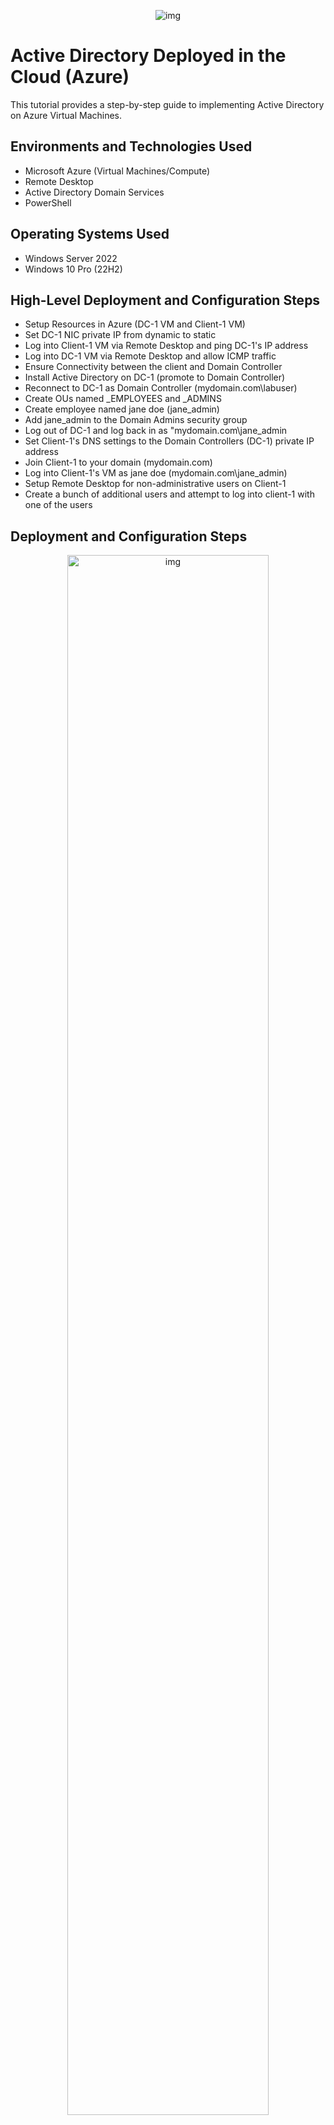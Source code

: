 <p align="center">
<img src="https://i.imgur.com/pmz4rhy.png" alt="img"/>
</p>

<h1>Active Directory Deployed in the Cloud (Azure)</h1>
This tutorial provides a step-by-step guide to implementing Active Directory on Azure Virtual Machines.<br />

<h2>Environments and Technologies Used</h2>

- Microsoft Azure (Virtual Machines/Compute)
- Remote Desktop
- Active Directory Domain Services
- PowerShell

<h2>Operating Systems Used </h2>

- Windows Server 2022
- Windows 10 Pro (22H2)

<h2>High-Level Deployment and Configuration Steps</h2>

- Setup Resources in Azure (DC-1 VM and Client-1 VM)
- Set DC-1 NIC private IP from dynamic to static
- Log into Client-1 VM via Remote Desktop and ping DC-1's IP address
- Log into DC-1 VM via Remote Desktop and allow ICMP traffic
- Ensure Connectivity between the client and Domain Controller
- Install Active Directory on DC-1 (promote to Domain Controller)
- Reconnect to DC-1 as Domain Controller (mydomain.com\labuser)
- Create OUs named _EMPLOYEES and _ADMINS
- Create employee named jane doe (jane_admin)
- Add jane_admin to the Domain Admins security group
- Log out of DC-1 and log back in as "mydomain.com\jane_admin
- Set Client-1's DNS settings to the Domain Controllers (DC-1) private IP address
- Join Client-1 to your domain (mydomain.com)
- Log into Client-1's VM as jane doe (mydomain.com\jane_admin)
- Setup Remote Desktop for non-administrative users on Client-1
- Create a bunch of additional users and attempt to log into client-1 with one of the users

<h2>Deployment and Configuration Steps</h2>

<p align="center">
<img src="https://i.imgur.com/lNFfgp4.png" height="80%" width="80%" alt="img"/>
</p>

Go to https://portal.azure.com/

Search for "virtual machine in the search bar and click "Virtual machines".

<p align="center">
<img src="https://i.imgur.com/vir8b1g.png" height="80%" width="80%" alt="img"/>
</p>

Click "Create", and click "Azure virtual machine".

<p align="center">
<img src="https://i.imgur.com/CIbAwEw.png" height="80%" width="80%" alt="img"/>
</p>

Select your Azure subscription, click "create new, and name your resource group "AD-Lab". Name your virtual machine "DC-1" and select (US) West 3 US for the region. For availability options, select "No infrastructure redundancy required". Select "Standard" for security type, and select "Windows Server 2022 dtatcenter: Azure Edition" for image. For size, select "Standard_E2s_v3 - 2 vcpus, 16 GiB memory". Use "labuser" as your username, and input a unique password. Click "Review + creat".

<p align="center">
<img src="https://i.imgur.com/Wl2u6Ll.png" height="80%" width="80%" alt="img"/>
</p>

We got a "Valiadation passed" message, click the "Create" button in the bottom left.

<p align="center">
<img src="https://i.imgur.com/zYlGl4p.png" height="80%" width="80%" alt="img"/>
</p>

The "Your deployment is complete" message indicates that our DC-1 VM has been created.

Let's go ahead and create "Client-1" VM.

<p align="center">
<img src="https://i.imgur.com/vir8b1g.png" height="80%" width="80%" alt="img"/>
</p>

Go back virtual machine, click "Create", and click "Azure virtual machine".

<p align="center">
<img src="https://i.imgur.com/Z3MrTxB.png" height="80%" width="80%" alt="img"/>
</p>

Select your Azure subsription, select the same resource group as DC-1, name your virtual machine "Client-1", select the same region, availability options, and security type as DC-1. Select "Windows 10 Pro, version 22H2" for image. Select the same size and use the same username and password you used for DC-1. Check the licensing box and click the networking tab at the top.

<p align="center">
<img src="https://i.imgur.com/ZCNkJ5o.png" height="80%" width="80%" alt="img"/>
</p>

Make sure you select the same virtual network as DC-1. A subnet and IP address will automatically be created for you. Click the "Review + create" button in the bottom left.

<p align="center">
<img src="https://i.imgur.com/qZHlkOS.png" height="80%" width="80%" alt="img"/>
</p>

We got a "Valiadation passed" message. Go ahead and click the "Create" button in the bottom left.

<p align="center">
<img src="https://i.imgur.com/pLTETK3.png" height="80%" width="80%" alt="img"/>
</p>

The "Your deployment is complete" message indicates that our Client-1 VM has been created.

<p align="center">
<img src="https://i.imgur.com/9kpDOrS.png" height="80%" width="80%" alt="img"/>
</p>

We will now set DC-1 NIC private IP from dynamic to static. Go back to virtual machine and click "DC-1".

<p align="center">
<img src="https://i.imgur.com/Ko8EfOS.png" height="80%" width="80%" alt="img"/>
</p>

Click "Networking", then click DC-1 Network Interface.

<p align="center">
<img src="https://i.imgur.com/6m9XTCx.png" height="80%" width="80%" alt="img"/>
</p>

Click "Ip Configurations".

<p align="center">
<img src="https://i.imgur.com/nGTecei.png" height="80%" width="80%" alt="img"/>
</p>

Click "ipconfig1".

<p align="center">
<img src="https://i.imgur.com/wo6rDCo.png" height="80%" width="80%" alt="img"/>
</p>

Select "Static", and click the "Save" button. This means that the IP address of DC-1 will not change.

<p align="center">
<img src="https://i.imgur.com/FWvuMXc.png" height="80%" width="80%" alt="img"/>
</p>

Log into Client-1 VM via Remote Desktop and ping DC-1's IP address (perpetual ping).

Go to virtual machine and click "Client-1".

<p align="center">
<img src="https://i.imgur.com/J73jcNu.png" height="80%" width="80%" alt="img"/>
</p>

Copy Client-1's public IP address.

<p align="center">
<img src="https://i.imgur.com/nVjRq04.png" height="80%" width="80%" alt="img"/>
</p>

Open Remote Desktop, paste Client-1's IP address, and click "Connect".

<p align="center">
<img src="https://i.imgur.com/RHIfVY8.png" height="80%" width="80%" alt="img"/>
</p>

Click "More choice" > "Use a different account", type in the username and password we used when we were creating Client-1's VM, and click the "Ok" button.

Minimize Client-1's VM.

<p align="center">
<img src="https://i.imgur.com/EggybQN.png" height="80%" width="80%" alt="img"/>
</p>

In your Azure portal, click DC-1.

<p align="center">
<img src="https://i.imgur.com/tjATsm7.png" height="80%" width="80%" alt="img"/>
</p>

Note down DC-1's Private IP Address.

<p align="center">
<img src="https://i.imgur.com/ypTy31O.png" height="80%" width="80%" alt="img"/>
</p>

Go back to Client-1's VM, select "No" for all the options, and click the "Accept" button.

<p align="center">
<img src="https://i.imgur.com/lc45ZoW.png" height="80%" width="80%" alt="img"/>
</p>

On the search box, type "cmd", and click "Open".

<p align="center">
<img src="https://i.imgur.com/BMwpabu.png" height="80%" width="80%" alt="img"/>
</p>

Type "ping -t 10.0.0.4" to ping DC-1's private IP address.

As shown in the image above, the ping got timed out. This is because DC-1's Windows firewall is blocking ICMP traffic.

Go ahead and minimize Client-1's VM.

<p align="center">
<img src="https://i.imgur.com/Fz35nGv.png" height="80%" width="80%" alt="img"/>
</p>

Let's log into DC-1 via Remote Desktop.

Go back to your Azure portal and copy DC-1's Public IP address.

<p align="center">
<img src="https://i.imgur.com/dz8DfzZ.png" height="80%" width="80%" alt="img"/>
</p>

Open Remote Desktop and log into DC-1's VM by pasting the public Ip address and clicking "Connect". 

<p align="center">
<img src="https://i.imgur.com/1rDG2c0.png" height="80%" width="80%" alt="img"/>
</p>

Log in just like we did for Client-1.

<p align="center">
<img src="https://i.imgur.com/vXbs4sG.png" height="80%" width="80%" alt="img"/>
</p>

Click the "Yes" button.

<p align="center">
<img src="https://i.imgur.com/EEtpuNt.png" height="80%" width="80%" alt="img"/>
</p>

Let's allow ICMP traffic on DC-1.

In the search box, type "wf.msc", and click on it.

<p align="center">
<img src="https://i.imgur.com/WdzS9zC.png" height="80%" width="80%" alt="img"/>
</p>

Click "Inbound Rule" in the left pane, then click "Protocol" to sort by protocol. Right-click on both "ICMPv4-in" echo requests and click "Enable rule".

<p align="center">
<img src="https://i.imgur.com/DKsGL44.png" height="80%" width="80%" alt="img"/>
</p>

Go back to Client-1's VM and observe that the pings are now working after we enabled the ICMP echo request on DC-1. Press "CTRL + C" on your keyboard to stop the perpetual ping, close the cmd application by clicking "X", and minimize Client-1's VM.

NOTE: We did this to ensure that Client-1 and DC-1 could communicate with each other.

Next, let's install Active Directory on DC-1.

<p align="center">
<img src="https://i.imgur.com/OmwrUEy.png" height="80%" width="80%" alt="img"/>
</p>

NOTE: Just so you don't get confused between DC-1 VM and Client-1 VM, click on any VM, open cmd, and type "hostname", Click Enter.

As shown in the image above, we are on DC-1's VM.

<p align="center">
<img src="https://i.imgur.com/Nvlpnnf.png" height="80%" width="80%" alt="img"/>
</p>

On DC-1 Vm, click the Start menu and click "Server Manager".

<p align="center">
<img src="https://i.imgur.com/h7rSD6a.png" height="80%" width="80%" alt="img"/>
</p>

Click "Add roles and features".

<p align="center">
<img src="https://i.imgur.com/tTpSsl5.png" height="80%" width="80%" alt="img"/>
</p>

Click "Next" > "Next" > "Next".

<p align="center">
<img src="https://i.imgur.com/EahtxUJ.png" height="80%" width="80%" alt="img"/>
</p>

Click "Active Directory Domain Services". 

<p align="center">
<img src="https://i.imgur.com/KwJPlmY.png" height="80%" width="80%" alt="img"/>
</p>

A new window will pop up. Click "Add Features".

<p align="center">
<img src="https://i.imgur.com/tapsNSk.png" height="80%" width="80%" alt="img"/>
</p>

In the next few windows, click "Next" > "Next" > "Next" > "Install".

<p align="center">
<img src="https://i.imgur.com/KEEsm8x.png" height="80%" width="80%" alt="img"/>
</p>

When Active Directory is done installing, click the "close" button.

<p align="center">
<img src="https://i.imgur.com/zBgtUvK.png" height="80%" width="80%" alt="img"/>
</p>

On Server Manager, click the flag icon and click "Promote this server to a domain controller".

<p align="center">
<img src="https://i.imgur.com/WfwcBlA.png" height="80%" width="80%" alt="img"/>
</p>

A new window will pop up. Select "Add a new forcast" and name your root domain "mydomain.com" (you can change this to your name if you want). Click "Next".

<p align="center">
<img src="https://i.imgur.com/m83D8tC.png" height="80%" width="80%" alt="img"/>
</p>

Type "Password1" in the Password and Confirm Password box, and click "Next" > "Next" > "Next" > "Next" > "Next" > "Install". 

NOTE: After Active Directory is installed, you will be disconnected from DC-1's VM. If this happens, just go back your Azure portal, grab your DC-1's public IP address.

<p align="center">
<img src="https://i.imgur.com/9scInGF.png" height="80%" width="80%" alt="img"/>
</p>

Open Remote Deskstop, paste DC-1's public IP address, and click "Connect".

<p align="center">
<img src="https://i.imgur.com/Rl9yLBg.png" height="80%" width="80%" alt="img"/>
</p>

Click "More choices" > "Use a different account". 

Since DC-1 is now a Domain Controller, we will log in using FQDN (Fully Qualified Domain Name). Type in "mydomain.com\labuser" as username and the password we used when we were creating DC-1's VM in Azure and click "Ok".

<p align="center">
<img src="https://i.imgur.com/NA9QeOz.png" height="80%" width="80%" alt="img"/>
</p>

Click "Yes".

<p align="center">
<img src="https://i.imgur.com/TinijCf.png" height="80%" width="80%" alt="img"/>
</p>

Type "active directory" in the serach box, and click "Active Directory Users nad Computers".

<p align="center">
<img src="https://i.imgur.com/YBlzBaD.png" height="80%" width="80%" alt="img"/>
</p>

We will go ahead and create our Organizational Units (OU).

As shown in the image above, right-click "mydomain.com", click "New", and click "Organizational Unit".

<p align="center">
<img src="https://i.imgur.com/eshE7Kr.png" height="80%" width="80%" alt="img"/>
</p>

On the new window, type "_EMPLOYEES", and click "Ok".

<p align="center">
<img src="https://i.imgur.com/YBlzBaD.png" height="80%" width="80%" alt="img"/>
</p>

Let's create another one.

Right-click "mydomain.com", click "New", and click "Organizational Unit".

<p align="center">
<img src="https://i.imgur.com/tlwKpYF.png" height="80%" width="80%" alt="img"/>
</p>

On the new window, type "_ADMINS", and click "Ok".

<p align="center">
<img src="https://i.imgur.com/tJl1qZv.png" height="80%" width="80%" alt="img"/>
</p>

Right-click "mydomain.com, and click "Refresh". As shown in the image above, you can see the two OUs we created are now at the top.

<p align="center">
<img src="https://i.imgur.com/VKKkYiO.png" height="80%" width="80%" alt="img"/>
</p>

Right-click "Users", You will notice that we are currently signed into DC-1 as "labuser".

<p align="center">
<img src="https://i.imgur.com/8IQmy0o.png" height="80%" width="80%" alt="img"/>
</p>

We will create another administrative account that's tied to us as individuals, and then we will log out and log back in using the new administrative account (jane_admin).

Click "_ADMINS", right-click on the empty space, and click "New" > "User".

<p align="center">
<img src="https://i.imgur.com/9F9piEj.png" height="80%" width="80%" alt="img"/>
</p>

Use "jane" as the first name, "doe" as the last name, and type in the full name. Use "jane_admin" as the login name and click Next.

<p align="center">
<img src="https://i.imgur.com/pQ62Vxu.png" height="80%" width="80%" alt="img"/>
</p>

We will use "Password1" as the password, only check "Password never expires" box, and click "Next" > "Finish".

<p align="center">
<img src="https://i.imgur.com/aidlPL1.png" height="80%" width="80%" alt="img"/>
</p>

Let's make "jane doe" a domain admin by assigning it to the domain admins group.

Right-click "jane doe" and click "Properties".

<p align="center">
<img src="https://i.imgur.com/E1AypOm.png" height="80%" width="80%" alt="img"/>
</p>

Click "Member Of" > "Add", type "Domain Admins" in the box, and click "Check name" > "Ok" > "Apply" > "Ok".

<p align="center">
<img src="https://i.imgur.com/PulUoYG.png" height="80%" width="80%" alt="img"/>
</p>

Before we log out, opem command prompt and type "whoami" and press Enter, as show in the image above.

We are signed in as "mydomain\labuser".

<p align="center">
<img src="https://i.imgur.com/guyoQEC.png" height="80%" width="80%" alt="img"/>
</p>

Type "logoff" and press Enter to sign out from "mydomain\labuser".

<p align="center">
<img src="https://i.imgur.com/yve1bwx.png" height="80%" width="80%" alt="img"/>
</p>

Let's log back in using the new administrative account (jane_admin). 

Go to your Azure portal and grab DC-1's public IP Address

<p align="center">
<img src="https://i.imgur.com/dz8DfzZ.png" height="80%" width="80%" alt="img"/>
</p>

Paste the public IP address and click "Connect".

<p align="center">
<img src="https://i.imgur.com/0c272w2.png" height="80%" width="80%" alt="img"/>
</p>

Click "More choices" > "Use a different account", use "mydomain.com\jane_admin" as the username, type the password we created for jane_admin (Password1), and click "Ok".

<p align="center">
<img src="https://i.imgur.com/NA9QeOz.png" height="80%" width="80%" alt="img"/>
</p>

Click "Yes".

<p align="center">
<img src="https://i.imgur.com/OSKWWYG.png" height="80%" width="80%" alt="img"/>
</p>

We are now signed as jane doe. To confirm, open the command prompt, type "whoami", and click Enter.

As shown in the image above, we are signed in as "jane_admin (jane doe) who is a member of "mydomain".

Type "hostname" and click Enter. You can see we are in DC-1 VM. Exit out of the command prompt and minimize DC-1's VM.

<p align="center">
<img src="https://i.imgur.com/7XcnGk6.png" height="80%" width="80%" alt="img"/>
</p>

Next, let's set Client-1's DNS settings to point to the Domain Controllers (DC-1) private IP address.

This will let Client-1 join DC-1's domain (mydomain.com). Thereby letting us log into Client-1's VM as "jane doe" (jane_admin)

NOTE: Currently, Client-1's DNS is pointing to the Azure-assigned DNS server. To join DC-1's domain (mydomain.com), we need to configure Client-1 to use DC-1's private IP address as its DNS server instead. This is because the domain controller (DC-1) knows what "mydomain.com is.

Before we configure Client-1's DNS, let's attempt to join it to the domain. Let's log into Client-1 as the original admin account (labuser).

As shown in the image above, go to Azure portal and copy Client-1's public IP address.

<p align="center">
<img src="https://i.imgur.com/ozCVl6k.png" height="80%" width="80%" alt="img"/>
</p>

Open Remote Deskstop, paste Client-1's public IP address, and click "Connect".

<p align="center">
<img src="https://i.imgur.com/pXeOCVf.png" height="80%" width="80%" alt="img"/>
</p>

Type in the password and click "Ok".

<p align="center">
<img src="https://i.imgur.com/p6Qb1ny.png" height="80%" width="80%" alt="img"/>
</p>

Click "Yes".

<p align="center">
<img src="https://i.imgur.com/hqBvyEB.png" height="80%" width="80%" alt="img"/>
</p>

To join the domain, right-click the Start Menu and click "System".

<p align="center">
<img src="https://i.imgur.com/NlvckON.png" height="80%" width="80%" alt="img"/>
</p>

Click "Rename this PC (Advanced)" > "Change". Select "Domain", type in the box "mydomain.com", and click "Ok".

NOTE: I mistakenly typed "domain.com" instead of "mydomain.com". But we still get the message below regardless.

We got a message saying "mydomain.com could not be contacted". Click "Ok" > "Cancel" > "Cancel".

<p align="center">
<img src="https://i.imgur.com/EggybQN.png" height="80%" width="80%" alt="img"/>
</p>

Let's now configure Client-1 to use DC-1's private IP address as its DNS server.

Go to your Azure portal. In virtual machines, click "DC-1".

<p align="center">
<img src="https://i.imgur.com/gViKx2h.png" height="80%" width="80%" alt="img"/>
</p>

Copy DC-1's private IP address.

<p align="center">
<img src="https://i.imgur.com/FWvuMXc.png" height="80%" width="80%" alt="img"/>
</p>

Go back virtual machine and click "Client-1".

<p align="center">
<img src="https://i.imgur.com/DoBQ3O6.png" height="80%" width="80%" alt="img"/>
</p>

Click "Networking".

<p align="center">
<img src="https://i.imgur.com/hKcQAmB.png" height="80%" width="80%" alt="img"/>
</p>

In Networking, click Client-1's Network Interface.

<p align="center">
<img src="https://i.imgur.com/ntpngRl.png" height="80%" width="80%" alt="img"/>
</p>

Click "DNS Servers".

<p align="center">
<img src="https://i.imgur.com/tYBma4J.png" height="80%" width="80%" alt="img"/>
</p>

Select "Custom", paste DC-1's private IP address, and click "Save".

We've now configured Client-1's DNS to DC-1's private IP.

<p align="center">
<img src="https://i.imgur.com/FWvuMXc.png" height="80%" width="80%" alt="img"/>
</p>

Go back to virtual machines and click "Client-1".

<p align="center">
<img src="https://i.imgur.com/N0sH6bW.png" height="80%" width="80%" alt="img"/>
</p>

Click "Restart" and click "Yes" at the prompt (this will flush Client-1's DNS cache).

<p align="center">
<img src="https://i.imgur.com/7XcnGk6.png" height="80%" width="80%" alt="img"/>
</p>

Let's re-attempt to join Client-1 to the DC-1 domain. 

As shown in the image above, go to Azure portal and copy Client-1's public IP address.

<p align="center">
<img src="https://i.imgur.com/ozCVl6k.png" height="80%" width="80%" alt="img"/>
</p>

Open Remote Deskstop, paste Client-1's public IP address, and click "Connect".

<p align="center">
<img src="https://i.imgur.com/pXeOCVf.png" height="80%" width="80%" alt="img"/>
</p>

Type in the password and click "Ok".

<p align="center">
<img src="https://i.imgur.com/p6Qb1ny.png" height="80%" width="80%" alt="img"/>
</p>

Click "Yes".

<p align="center">
<img src="https://i.imgur.com/qIVbBRv.png" height="80%" width="80%" alt="img"/>
</p>

Open command prompt and type "ipconfig /all". 

As shown in the image above, you can see that Client-1's DNS server has now been configured to DC-1's private IP address.

Ping the IP address "ping 10.0.0.4". We got replies from it.

<p align="center">
<img src="https://i.imgur.com/hqBvyEB.png" height="80%" width="80%" alt="img"/>
</p>

To join the domain, right-click the Start Menu and click "System".

<p align="center">
<img src="https://i.imgur.com/LLmJxVx.png" height="80%" width="80%" alt="img"/>
</p>

Click "Rename this PC (Advanced)" > "Change". Select "Domain", type "mydomain.com" and click "Ok.

We didn't get an error message like we got earlier. Instaed it's prompting us for our username and password.

Type "mydomain.com\jane_admin" as username, and "Password1" as password. Click "Ok".

<p align="center">
<img src="https://i.imgur.com/WWLbfVX.png" height="80%" width="80%" alt="img"/>
</p>

A new window will pop up. Click "Ok" > "Ok

<p align="center">
<img src="https://i.imgur.com/kvdQPZQ.png" height="80%" width="80%" alt="img"/>
</p>

Click "Restart Now". You will be disconnected from Client-1's VM.

Go back to virtual machines in Azure, click Client-1, and copy it's public IP address.

<p align="center">
<img src="https://i.imgur.com/ozCVl6k.png" height="80%" width="80%" alt="img"/>
</p>

Open Remote Desktop, paste Client-1's public IP address, and click "Connect".

<p align="center">
<img src="https://i.imgur.com/i5beMA2.png" height="80%" width="80%" alt="img"/>
</p>

Instead of logging in as "labuser", click "More choices" > "Use a different account". Type "mydomain.com\jane_admin" as username and "Password1" as password.

<p align="center">
<img src="https://i.imgur.com/p6Qb1ny.png" height="80%" width="80%" alt="img"/>
</p>

Click "Yes".

<p align="center">
<img src="https://i.imgur.com/PjQa0Ka.png" height="80%" width="80%" alt="img"/>
</p>

Open command prompt, and run the command "hostname" and "whoami".

As you can see, we are able to log into Client-1's VM as jane doe (jane_admin), even though we've never logged into Client-1 before as jane doe (jane_admin)

This is because Client-1 is a member of the domain (DC-1) and jane_admin is an admin account within the domain.

<p align="center">
<img src="https://i.imgur.com/hqBvyEB.png" height="80%" width="80%" alt="img"/>
</p>

Next, we will setup a remote deskstop for non-administrative users on Client-1.

Right-click the Start Menu and click "System".

<p align="center">
<img src="https://i.imgur.com/5hpVowS.png" height="80%" width="80%" alt="img"/>
</p>

Click "Remote Desktop".

<p align="center">
<img src="https://i.imgur.com/pf2A6AK.png" height="80%" width="80%" alt="img"/>
</p>

Click "Select users that can remotely access this PC".

<p align="center">
<img src="https://i.imgur.com/2fhQulJ.png" height="80%" width="80%" alt="img"/>
</p>

Click "Add", type "Domain Users" in the box, click "Check Names", and click "Ok" > "Ok".

This will allow all domain users and non-adminstrative users to log into Client-1's VM

Minimize Client-1's VM and open DC-1's VM.

<p align="center">
<img src="https://i.imgur.com/xB40N1G.png" height="80%" width="80%" alt="img"/>
</p>

In DC-1, click the Start Menu, collapse "Windows Administrative Tools", and click "Active Directory Users and Computers".

<p align="center">
<img src="https://i.imgur.com/vfiOL30.png" height="80%" width="80%" alt="img"/>
</p>

Collapse "mydomain.com" and click "Users". You can see that "Domain Users" are the group we've just given access to Client-1 VM.

Double-click "Domain Users" and click "Members". "Members" contain all the users in the "Domain Users" group, as shown in the image above. Anyone in this group is allowed to log into Client-1's VM.
























